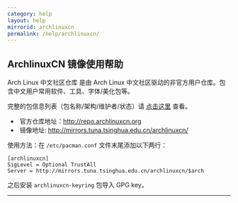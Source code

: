 ```yaml
---
category: help
layout: help
mirrorid: archlinuxcn
permalink: /help/archlinuxcn/
---
```


## ArchlinuxCN 镜像使用帮助

Arch Linux 中文社区仓库 是由 Arch Linux
中文社区驱动的非官方用户仓库。包含中文用户常用软件、工具、字体/美化包等。

完整的包信息列表（包名称/架构/维护者/状态）请
[点击这里](https://github.com/archlinuxcn/repo) 查看。

*  官方仓库地址：<http://repo.archlinuxcn.org>
*  镜像地址: <http://mirrors.tuna.tsinghua.edu.cn/archlinuxcn/>

使用方法：在 `/etc/pacman.conf` 文件末尾添加以下两行：

```
[archlinuxcn]
SigLevel = Optional TrustAll
Server = http://mirrors.tuna.tsinghua.edu.cn/archlinuxcn/$arch
```

之后安装 `archlinuxcn-keyring` 包导入 GPG key。

------------------------------------------------------------------------
